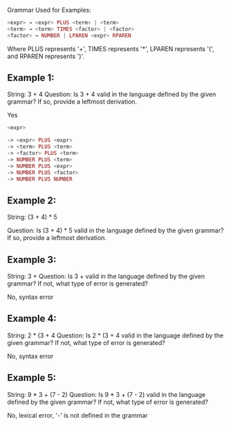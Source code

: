 
Grammar Used for Examples:
```php
<expr> → <expr> PLUS <term> | <term>
<term> → <term> TIMES <factor> | <factor>
<factor> → NUMBER | LPAREN <expr> RPAREN
```
Where PLUS represents '+', TIMES represents '*', LPAREN represents '(', and RPAREN represents ')'.

## Example 1:

String: 3 + 4
Question: Is 3 + 4 valid in the language defined by the given grammar? If so, provide a leftmost derivation.

Yes

```php
<expr>

-> <expr> PLUS <expr>
-> <term> PLUS <term>
-> <factor> PLUS <term>
-> NUMBER PLUS <term>
-> NUMBER PLUS <expr>
-> NUMBER PLUS <factor>
-> NUMBER PLUS NUMBER

```


## Example 2:
String: (3 + 4) * 5


Question: Is (3 + 4) * 5 valid in the language defined by the given grammar? If so, provide a leftmost derivation.


## Example 3:


String: 3 +
Question: Is 3 + valid in the language defined by the given grammar? If not, what type of error is generated?

No,
syntax error

## Example 4:


String: 2 * (3 + 4
Question: Is 2 * (3 + 4 valid in the language defined by the given grammar? If not, what type of error is generated?

No,
syntax error

## Example 5:


String: 9 * 3 + (7 - 2)
Question: Is 9 * 3 + (7 - 2) valid in the language defined by the given grammar? If not, what type of error is generated?

No,
lexical error, '-' is not defined in the grammar